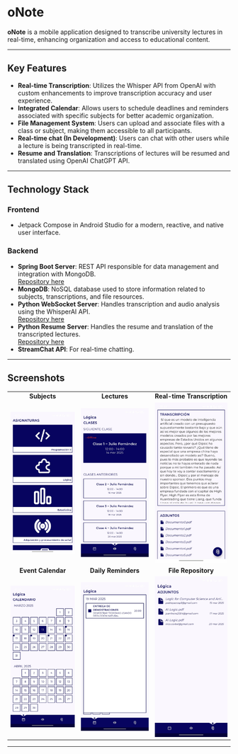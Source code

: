 # oNote

**oNote** is a mobile application designed to transcribe university lectures in real-time, enhancing organization and access to educational content.

---

## Key Features

- **Real-time Transcription**: Utilizes the Whisper API from OpenAI with custom enhancements to improve transcription accuracy and user experience.
- **Integrated Calendar**: Allows users to schedule deadlines and reminders associated with specific subjects for better academic organization.
- **File Management System**: Users can upload and associate files with a class or subject, making them accessible to all participants.
- **Real-time chat (In Development)**: Users can chat with other users while a lecture is being transcripted in real-time.
- **Resume and Translation**: Transcriptions of lectures will be resumed and translated using OpenAI ChatGPT API.

---

## Technology Stack

### **Frontend**
- Jetpack Compose in Android Studio for a modern, reactive, and native user interface.

### **Backend**
- **Spring Boot Server**: REST API responsible for data management and integration with MongoDB.  
  [Repository here](https://github.com/ppazosp/oNoteDB)
- **MongoDB**: NoSQL database used to store information related to subjects, transcriptions, and file resources.
- **Python WebSocket Server**: Handles transcription and audio analysis using the WhisperAI API.  
  [Repository here](https://github.com/ppazosp/oNoteVoice)
- **Python Resume Server**: Handles the resume and translation of the transcripted lectures.  
  [Repository here](https://github.com/ppazosp/oNoteVoice)
- **StreamChat API**: For real-time chatting.  

---

## Screenshots

<table>
  <tr>
    <td align="center"><strong>Subjects</strong></td>
    <td align="center"><strong>Lectures</strong></td>
    <td align="center"><strong>Real-time Transcription</strong></td>
  </tr>
  <tr>
    <td align="center"><img src="assets/screenshots/subjects_screen.jpeg" width="300"></td>
    <td align="center"><img src="assets/screenshots/classes_screen.jpeg" width="300"></td>
    <td align="center"><img src="assets/screenshots/class_screen.jpeg" width="300"></td>
  </tr>
  <tr>
    <td align="center"><strong>Event Calendar</strong></td>
    <td align="center"><strong>Daily Reminders</strong></td>
    <td align="center"><strong>File Repository</strong></td>
  </tr>
  <tr>
    <td align="center"><img src="assets/screenshots/calendar_screen.jpeg" width="300"></td>
    <td align="center"><img src="assets/screenshots/task_screen.jpeg" width="300"></td>
    <td align="center"><img src="assets/screenshots/repo_screen.jpeg" width="300"></td>
  </tr>
</table>

---
